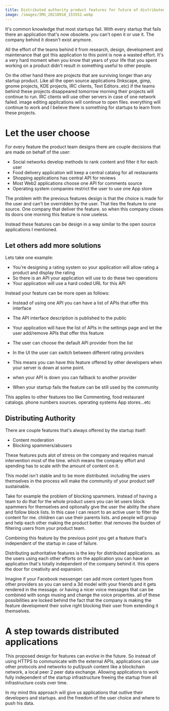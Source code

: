 ```yaml
---
title: Distributed authority product features for future of distributed applications
image: /images/IMG_20210918_153552.webp
---
```


It's common knowledge that most startups fail. With every startup that fails there an application that's now obsolete. you can't open it or use it. The company behind it doesn't exist anymore.

All the effort of the teams behind it from research, design, development and maintenance that got this application to this point is now a wasted effort. It's a very hard moment when you know that years of your life that you spent working on a product didn't result in something useful to other people.

On the other hand there are projects that are surviving longer than any startup product. Like all the open source applications (Inkscape, gimp, gnome projects, KDE projects, IRC clients, Text Editors..etc) if the teams behind these projects disappeared tomorrow morning their projects will continue to run. IRC clients will use other servers in case of one network failed. image editing applications will continue to open files. everything will continue to work and I believe there is something for startups to learn from these projects.

# Let the user choose

For every feature the product team designs there are couple decisions that are made on behalf of the user:

- Social networks develop methods to rank content and filter it for each user
- Food delivery application will keep a central catalog for all restaurants
- Shopping applications has central API for reviews
- Most Web2 applications choose one API for comments source
- Operating system companies restrict the user to use one App store

The problem with the previous features design is that the choice is made for the user and can't be overridden by the user. That ties the feature to one source. One company that deliver the feature. so when this company closes its doors one morning this feature is now useless.

Instead these features can be design in a way similar to the open source applications I mentioned.

## Let others add more solutions

Lets take one example:
- You're designing a rating system so your application will allow rating a product and display the rating
- So there is an API your application will use to do these two operations
- Your application will use a hard coded URL for this API

Instead your feature can be more open as follows:
- Instead of using one API you can have a list of APIs that offer this interface
- The API interface description is published to the public
- Your application will have the list of APIs in the settings page and let the user add/remove APIs that offer this feature
- The user can choose the default API provider from the list
- In the UI the user can switch between different rating providers


- This means you can have this feature offered by other developers when your server is down at some point.
- when your API is down you can fallback to another provider
- When your startup fails the feature can be still used by the community

This applies to other features too like Commenting, food restaurant catalogs. phone numbers sources. operating systems App stores...etc

## Distributing Authority

There are couple features that's always offered by the startup itself:
- Content moderation
- Blocking spammers/abusers

These features puts alot of stress on the company and requires manual intervention most of the time. which means the company effort and spending has to scale with the amount of content on it.

This model isn't stable and to be more distributed. including the users themselves in the process will make the community of your product self sustainable.

Take for example the problem of blocking spammers. Instead of having a team to do that for the whole product users you can let users block spammers for themselves and optionally give the user the ability the share and follow block lists. In this case I can resort to an active user to filter the content for me. children can use their parents lists. and people will group and help each other making the product better. that removes the burden of filtering users from your product team.

Combining this feature by the previous point you get a feature that's independent of the startup in case of failure.

Distributing authoritative features is the key for distributed applications. as the users using each other efforts on the application you can have an application that's totally independent of the company behind it. this opens the door for creativity and expansion.

Imagine if your Facebook messenger can add more content types from other providers so you can send a 3d model with your friends and it gets rendered in the message. or having a nicer voice messages that can be combined with songs musing and change the voice properties. all of these possibilities are locked behind the fact that the company is making the feature development their solve right blocking their user from extending it themselves.

# A step towards distributed applications

This proposed design for features can evolve in the future. So instead of using HTTPS to communicate with the external APIs, applications can use other protocols and networks to pull/push content like a blockchain network, a local peer 2 peer data exchange. Allowing applications to work fully independent of the startup infrastructure freeing the startup from all infrastructure costs over time.

In my mind this approach will give us applications that outlive their developers and startups. and the freedom of the user choice and where to push his data.
